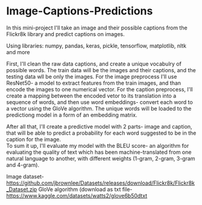 # Image-Captions-Predictions
In this mini-project I'll take an image and their possible captions from the Flickr8k library and predict captions on images.

Using libraries: numpy, pandas, keras, pickle, tensorflow, matplotlib, nltk and more

First, I'll clean the raw data captions, and create a unique vocabulry of possible words.
The train data will be the images and their captions, and the testing data wll be only the images.
For the image preprocess I'll use ResNet50- a model to extract features from the train images, and than encode the images to one numerical vector.
For the caption preprocess, I'll create a mapping between the encoded vetor to its translation into a sequence of words, and then use word embeddings- convert each word to a vector using the GloVe algorithm.
The unique words will be loaded to the predictiong model in a form of an embedding matrix.

After all that, I'll create a predictive model with 2 parts- image and caption, that will be able to predict a probability for each word suggested to be in the caption for the image. <br>
To sum it up, I'll evaluate my model with the BLEU score- an algorithm for evaluating the quality of text which has been machine-translated from one natural language to another, with different weights (1-gram, 2-gram, 3-gram and 4-gram).

Image dataset- https://github.com/jbrownlee/Datasets/releases/download/Flickr8k/Flickr8k_Dataset.zip
GloVe algorithm (download as txt file- https://www.kaggle.com/datasets/watts2/glove6b50dtxt
